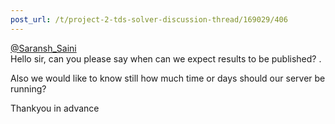 ```yaml
---
post_url: /t/project-2-tds-solver-discussion-thread/169029/406
---
```

[@Saransh\_Saini](/u/saransh_saini)  
Hello sir, can you please say when can we expect results to be published? .

Also we would like to know still how much time or days should our server be running?

Thankyou in advance